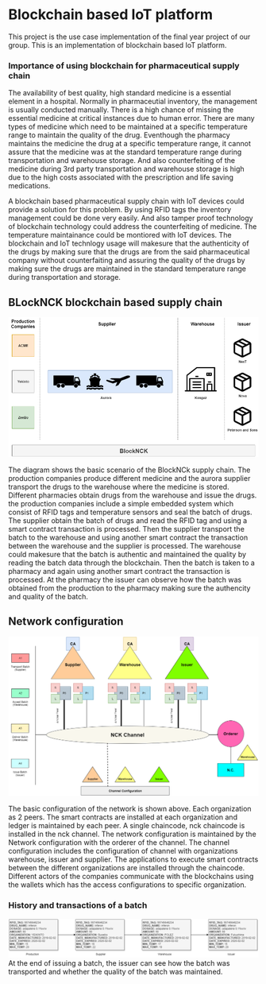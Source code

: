 # Blockchain based IoT platform
This project is the use case implementation of the final year project of our group. This is an implementation of blockchain based IoT 
platform. 

### Importance of using blockchain for pharmaceutical supply chain

The availability of best quality, high standard medicine is a essential element in a hospital. Normally in pharmaceutial inventory, the management 
is usually conducted manually. There is a high chance of missing the essential medicine at critical instances due to human error. 
There are many types of medicine which need to be maintained at a specific temperature range to maintain the quality of the drug. Eventhough 
the pharmacy maintains the medicine the drug at a specific temperature range, it cannot assure that the medicine was at the standard 
temperature range during transportation and warehouse storage. And also counterfeiting of the medicine during 3rd party transportation and
warehouse storage is high due to the high costs associated with the prescription and life saving medications. 

A blockchain based pharmaceutical supply chain with IoT devices could provide a solution for this problem. By using RFID tags the inventory management
could be done very easily. And also tamper proof technology of blockchain technology could address the counterfeiting of medicine. The temperature 
maintainance could be montiored with IoT devices. The blockchain and IoT technlogy usage will makesure that the authenticity of the 
drugs by making sure that the drugs are from the said pharmaceutical company without counterfaiting and assuring the quality of the drugs by
making sure the drugs are maintained in the standard temperature range during transportation and storage.

## BLockNCK blockchain based supply chain

![alt text](https://github.com/blockNCK/nck/blob/master/documents/images/supchain.png)

The diagram shows the basic scenario of the BlockNCk supply chain. The production companies produce different medicine and the aurora supplier
transport the drugs to the warehouse where the medicine is stored. Different pharmacies obtain drugs from the warehouse and issue the drugs. 
the production companies include a simple embedded system which consist of RFID tags and temperature sensors and seal the batch of drugs.
The supplier obtain the batch of drugs and read the RFID tag and using a smart contract transaction is processed. Then the supplier 
transport the batch to the warehouse and using another smart contract the transaction between the warehouse and the supplier is processed.
The warehouse could makesure that the batch is authentic and maintained the quality by reading the batch data through the blockchain.
Then the batch is taken to a pharmacy and again using another smart contract the transaction is processed. At the pharmacy the issuer can 
observe how the batch was obtained from the production to the pharmacy making sure the authencity and quality of the batch.

## Network configuration
![alt text](https://github.com/blockNCK/nck/blob/master/documents/images/network%20configuration.png)
 
 The basic configuration of the network is shown above. Each organization as 2 peers. The smart contracts are installed at each organization and
 ledger is maintained by each peer. A single chaincode, nck chaincode is installed in the nck channel. The network configuration is maintained
 by the Network configuration with the orderer of the channel. The channel configuration includes the configuration of channel with organizations
 warehouse, issuer and supplier. The applications to execute smart contracts between the different organizations are installed through the chaincode.
 Different actors of the companies communicate with the blockchains using the wallets which has the access configurations to specific organization.
 
 ### History and transactions of a batch
 ![alt text](https://github.com/blockNCK/nck/blob/master/documents/images/history.png)
 At the end of issuing a batch, the issuer can see how the batch was transported and whether the quality of the batch was maintained.
